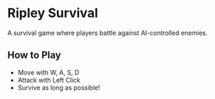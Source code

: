 # Ripley Survival  
A survival game where players battle against AI-controlled enemies.  
## How to Play  
- Move with W, A, S, D  
- Attack with Left Click  
- Survive as long as possible!  
